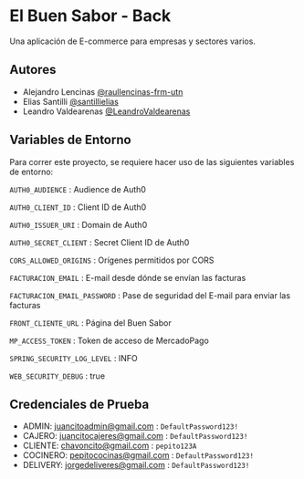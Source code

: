 # El Buen Sabor - Back

Una aplicación de E-commerce para empresas y sectores varios.

## Autores

- Alejandro Lencinas [@raullencinas-frm-utn](https://github.com/raullencinas-frm-utn)
- Elias Santilli [@santillielias](https://github.com/santillielias)
- Leandro Valdearenas [@LeandroValdearenas](https://github.com/LeandroValdearenas)

## Variables de Entorno

Para correr este proyecto, se requiere hacer uso de las siguientes variables de entorno:

`AUTH0_AUDIENCE` : Audience de Auth0 

`AUTH0_CLIENT_ID` : Client ID de Auth0 

`AUTH0_ISSUER_URI` : Domain de Auth0 

`AUTH0_SECRET_CLIENT` : Secret Client ID de Auth0 

`CORS_ALLOWED_ORIGINS` : Orígenes permitidos por CORS 

`FACTURACION_EMAIL` : E-mail desde dónde se envían las facturas

`FACTURACION_EMAIL_PASSWORD` : Pase de seguridad del E-mail para enviar las facturas 

`FRONT_CLIENTE_URL` : Página del Buen Sabor 

`MP_ACCESS_TOKEN` : Token de acceso de MercadoPago 

`SPRING_SECURITY_LOG_LEVEL` : INFO 

`WEB_SECURITY_DEBUG` : true 


## Credenciales de Prueba

- ADMIN: juancitoadmin@gmail.com : `DefaultPassword123!`
- CAJERO: juancitocajeres@gmail.com : `DefaultPassword123!`
- CLIENTE: chavoncito@gmail.com : `pepito123A`
- COCINERO: pepitococinas@gmail.com : `DefaultPassword123!`
- DELIVERY: jorgedeliveres@gmail.com : `DefaultPassword123!`
